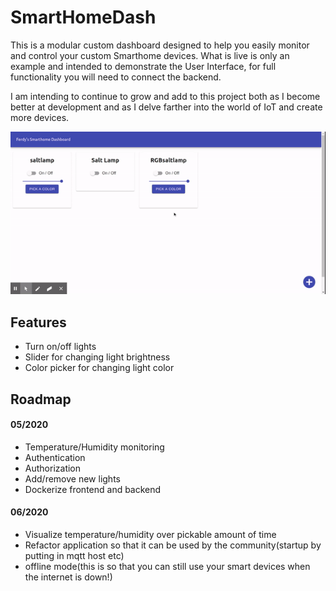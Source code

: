 # SmartHomeDash

This is a modular custom dashboard designed to help you easily monitor and control your custom Smarthome devices. What is live is only an example and intended to demonstrate the User Interface, for full functionality you will need to connect the backend.

I am intending to continue to grow and add to this project both as I become better at development and as I delve farther into the world of IoT and create more devices.

![Screenshot of SmartHomeDash](https://github.com/FerdyM/SmartHomeDash/blob/master/docs/images/SmartHomeDash.gif)

## Features

- Turn on/off lights
- Slider for changing light brightness
- Color picker for changing light color


## Roadmap

#### 05/2020

- Temperature/Humidity monitoring
- Authentication
- Authorization
- Add/remove new lights
- Dockerize frontend and backend

#### 06/2020

- Visualize temperature/humidity over pickable amount of time
- Refactor application so that it can be used by the community(startup by putting in mqtt host etc)
- offline mode(this is so that you can still use your smart devices when the internet is down!)
